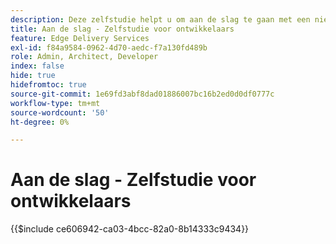 ```yaml
---
description: Deze zelfstudie helpt u om aan de slag te gaan met een nieuw Adobe Experience Manager-project (AEM). Over tien tot twintig minuten hebt u uw eigen site gemaakt en kunt u uw eigen inhoud, opmaak en nieuwe blokken maken, voorvertonen en publiceren.
title: Aan de slag - Zelfstudie voor ontwikkelaars
feature: Edge Delivery Services
exl-id: f84a9584-0962-4d70-aedc-f7a130fd489b
role: Admin, Architect, Developer
index: false
hide: true
hidefromtoc: true
source-git-commit: 1e69fd3abf8dad01886007bc16b2ed0d0df0777c
workflow-type: tm+mt
source-wordcount: '50'
ht-degree: 0%

---
```


# Aan de slag - Zelfstudie voor ontwikkelaars

{{$include ce606942-ca03-4bcc-82a0-8b14333c9434}}
